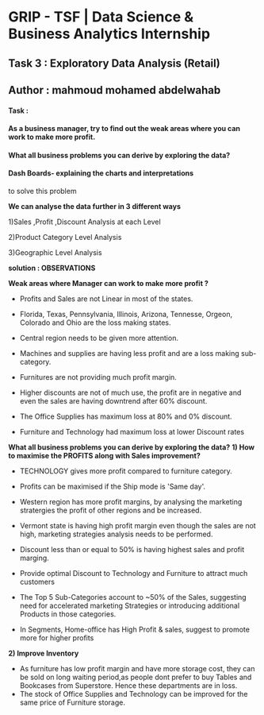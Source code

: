 # GRIP - TSF | Data Science & Business Analytics Internship

## Task 3 : Exploratory Data Analysis (Retail)

## Author : mahmoud mohamed abdelwahab

#### Task :
#### As a business manager, try to find out the weak areas where you can work to make more profit.
#### What all business problems you can derive by exploring the data?
#### Dash Boards- explaining the charts and interpretations

to solve this problem 

 **We can analyse the data further in 3 different ways**

 1)Sales ,Profit ,Discount Analysis at each Level

2)Product Category Level Analysis

3)Geographic Level Analysis

**solution : OBSERVATIONS**

 **Weak areas where Manager can work to make more profit ?**

- Profits and Sales are not Linear in most of the states.

- Florida, Texas, Pennsylvania, Illinois, Arizona, Tennesse, Orgeon, Colorado and Ohio are the loss making states.

- Central region needs to be given more attention.

- Machines and supplies are having less profit and are a loss making sub-category.

- Furnitures are not providing much profit margin.

- Higher discounts are not of much use, the profit are in negative and even the sales are having downtrend after 60% discount.

- The Office Supplies has maximum loss at 80% and 0% discount.

- Furniture and Technology had maximum loss at lower Discount rates

 **What all business problems you can derive by exploring the data?**
**1) How to maximise the PROFITS along with Sales improvement?**

- TECHNOLOGY gives more profit compared to furniture category.

- Profits can be maximised if the Ship mode is 'Same day'.

- Western region has more profit margins, by analysing the marketing stratergies the profit of other regions and be increased.

- Vermont state is having high profit margin even though the sales are not high, marketing strategies analysis needs to be performed.

- Discount less than or equal to 50% is having highest sales and profit marging.

- Provide optimal Discount to Technology and Furniture to attract much customers

- The Top 5 Sub-Categories account to ~50% of the Sales, suggesting need for accelerated marketing Strategies or introducing additional Products in those categories.

- In Segments, Home-office has High Profit & sales, suggest to promote more for higher profits

**2) Improve Inventory**

- As furniture has low profit margin and have more storage cost, they can be sold on long waiting period,as people dont prefer to buy Tables and Bookcases from Superstore. Hence these departments are in loss.
- The stock of Office Supplies and Technology can be improved for the same price of Furniture storage.
